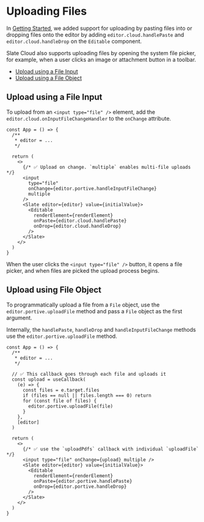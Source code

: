 # Uploading Files

In [Getting Started](./01-getting-started.md), we added support for uploading by pasting files into or dropping files onto the editor by adding `editor.cloud.handlePaste` and `editor.cloud.handleDrop` on the `Editable` component.

Slate Cloud also supports uploading files by opening the system file picker, for example, when a user clicks an image or attachment button in a toolbar.

- [Upload using a File Input](#upload-using-a-input-typefile)
- [Upload using a File Object](#upload-using-file-object)

## Upload using a File Input

To upload from an `<input type="file" />` element, add the `editor.cloud.onInputFileChangeHandler` to the `onChange` attribute.

```tsx
const App = () => {
  /**
   * editor = ...
   */

  return (
    <>
      {/* ✅ Upload on change. `multiple` enables multi-file uploads */}
      <input
        type="file"
        onChange={editor.portive.handleInputFileChange}
        multiple
      />
      <Slate editor={editor} value={initialValue}>
        <Editable
          renderElement={renderElement}
          onPaste={editor.cloud.handlePaste}
          onDrop={editor.cloud.handleDrop}
        />
      </Slate>
    </>
  )
}
```

When the user clicks the `<input type="file" />` button, it opens a file picker, and when files are picked the upload process begins.

## Upload using File Object

To programmatically upload a file from a `File` object, use the `editor.portive.uploadFile` method and pass a `File` object as the first argument.

Internally, the `handlePaste`, `handleDrop` and `handleInputFileChange` methods use the `editor.portive.uploadFile` method.

```tsx
const App = () => {
  /**
   * editor = ...
   */

  // ✅ This callback goes through each file and uploads it
  const upload = useCallback(
    (e) => {
      const files = e.target.files
      if (files == null || files.length === 0) return
      for (const file of files) {
        editor.portive.uploadFile(file)
      }
    },
    [editor]
  )

  return (
    <>
      {/* ✅ use the `uploadPdfs` callback with individual `uploadFile` */}
      <input type="file" onChange={upload} multiple />
      <Slate editor={editor} value={initialValue}>
        <Editable
          renderElement={renderElement}
          onPaste={editor.portive.handlePaste}
          onDrop={editor.portive.handleDrop}
        />
      </Slate>
    </>
  )
}
```
